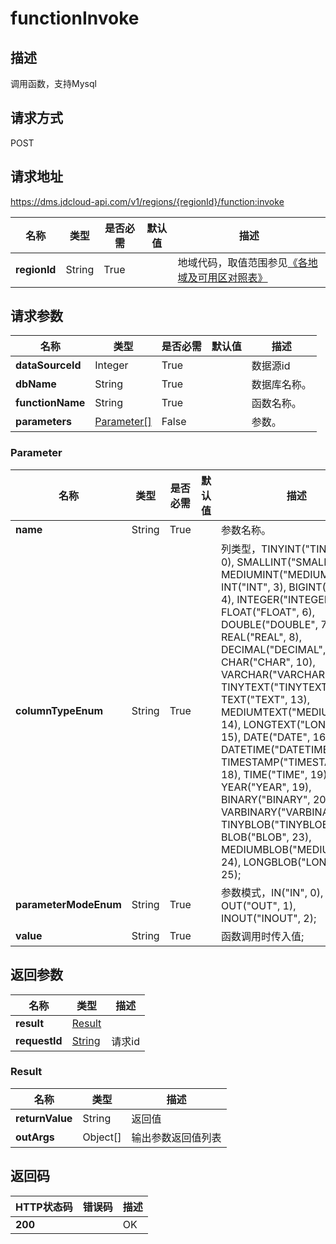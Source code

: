 # functionInvoke


## 描述
调用函数，支持Mysql

## 请求方式
POST

## 请求地址
https://dms.jdcloud-api.com/v1/regions/{regionId}/function:invoke

|名称|类型|是否必需|默认值|描述|
|---|---|---|---|---|
|**regionId**|String|True| |地域代码，取值范围参见[《各地域及可用区对照表》](../Enum-Definitions/Regions-AZ.md)|

## 请求参数
|名称|类型|是否必需|默认值|描述|
|---|---|---|---|---|
|**dataSourceId**|Integer|True| |数据源id|
|**dbName**|String|True| |数据库名称。|
|**functionName**|String|True| |函数名称。|
|**parameters**|[Parameter[]](functioninvoke#parameter)|False| |参数。|

### <div id="parameter">Parameter</div>
|名称|类型|是否必需|默认值|描述|
|---|---|---|---|---|
|**name**|String|True| |参数名称。|
|**columnTypeEnum**|String|True| |列类型，TINYINT("TINYINT", 0), SMALLINT("SMALLINT", 1), MEDIUMINT("MEDIUMINT", 2), INT("INT", 3), BIGINT("BIGINT", 4), INTEGER("INTEGER", 5), FLOAT("FLOAT", 6), DOUBLE("DOUBLE", 7), REAL("REAL", 8), DECIMAL("DECIMAL", 9), CHAR("CHAR", 10), VARCHAR("VARCHAR", 11), TINYTEXT("TINYTEXT", 12), TEXT("TEXT", 13), MEDIUMTEXT("MEDIUMTEXT", 14), LONGTEXT("LONGTEXT", 15), DATE("DATE", 16), DATETIME("DATETIME", 17), TIMESTAMP("TIMESTAMP", 18), TIME("TIME", 19), YEAR("YEAR", 19), BINARY("BINARY", 20), VARBINARY("VARBINARY", 21), TINYBLOB("TINYBLOB", 22), BLOB("BLOB", 23), MEDIUMBLOB("MEDIUMBLOB", 24), LONGBLOB("LONGBLOB", 25);|
|**parameterModeEnum**|String|True| |参数模式，IN("IN", 0), OUT("OUT", 1), INOUT("INOUT", 2);|
|**value**|String|True| |函数调用时传入值;|

## 返回参数
|名称|类型|描述|
|---|---|---|
|**result**|[Result](functioninvoke#result)| |
|**requestId**|[String](functioninvoke#result)|请求id|

### <div id="result">Result</div>
|名称|类型|描述|
|---|---|---|
|**returnValue**|String|返回值|
|**outArgs**|Object[]|输出参数返回值列表|

## 返回码
|HTTP状态码|错误码|描述|
|---|---|---|
|**200**||OK|
